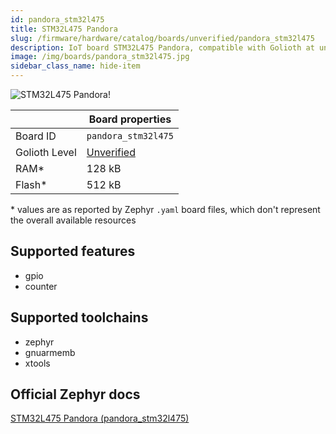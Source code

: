 ```yaml
---
id: pandora_stm32l475
title: STM32L475 Pandora
slug: /firmware/hardware/catalog/boards/unverified/pandora_stm32l475
description: IoT board STM32L475 Pandora, compatible with Golioth at unverified level.
image: /img/boards/pandora_stm32l475.jpg
sidebar_class_name: hide-item
---
```


[//]: # (This is an auto-generated file, do not edit! Changes to it will be lost upon re-generation)

![STM32L475 Pandora!](/img/boards/pandora_stm32l475.jpg "STM32L475 Pandora")

|                | Board properties     |
| -------------  | -------------------- |
| Board ID       | `pandora_stm32l475` |
| Golioth Level  | [Unverified](/firmware/hardware#unverified-boards) |
| RAM*           | 128 kB |
| Flash*         | 512 kB |

\* values are as reported by Zephyr `.yaml` board files, which don't represent the overall available resources



## Supported features

* gpio
* counter

## Supported toolchains

* zephyr
* gnuarmemb
* xtools

## Official Zephyr docs

[STM32L475 Pandora (pandora_stm32l475)](https://docs.zephyrproject.org/latest/boards/alientek/pandora_stm32l475/doc/index.html)

